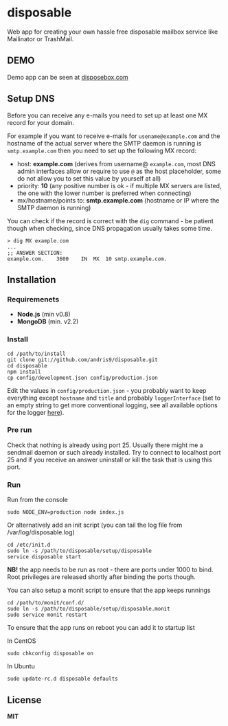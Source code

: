 # disposable

Web app for creating your own hassle free disposable mailbox service like Mailinator or TrashMail.

## DEMO

Demo app can be seen at [disposebox.com](http://disposebox.com)

## Setup DNS

Before you can receive any e-mails you need to set up at least one MX record for your domain.

For example if you want to receive e-mails for `usename@example.com` and the hostname of the actual server where the SMTP daemon is running is `smtp.example.com` then you need to set up the following MX record:

  * host: **example.com** (derives from username@ `example.com`, most DNS admin interfaces allow or require to use `@` as the host placeholder, some do not allow you to set this value by yourself at all)
  * priority: **10** (any positive number is ok - if multiple MX servers are listed, the one with the lower number is preferred when connecting)
  * mx/hostname/points to: **smtp.example.com** (hostname or IP where the SMTP daemon is running)

You can check if the record is correct with the `dig` command - be patient though when checking, since DNS propagation usually takes some time.

    > dig MX example.com
    ...
    ;; ANSWER SECTION:
    example.com.    3600    IN  MX  10 smtp.example.com.

## Installation

### Requiremenets

  * **Node.js** (min v0.8)
  * **MongoDB** (min. v2.2)

### Install

    cd /path/to/install
    git clone git://github.com/andris9/disposable.git
    cd disposable
    npm install
    cp config/development.json config/production.json

Edit the values in `config/production.json` - you probably want to keep everything except `hostname` and `title` and probably `loggerInterface` (set to an empty string to get more conventional logging, see all available options for the logger [here](http://www.senchalabs.org/connect/logger.html)).

### Pre run

Check that nothing is already using port 25. Usually there might me a sendmail daemon or such already installed. Try to connect to localhost port 25 and if you receive an answer uninstall or kill the task that is using this port.

### Run

Run from the console

    sudo NODE_ENV=production node index.js

Or alternatively add an init script (you can tail the log file from /var/log/disposable.log)

    cd /etc/init.d
    sudo ln -s /path/to/disposable/setup/disposable
    service disposable start

**NB!** the app needs to be run as root - there are ports under 1000 to bind. Root privileges are released shortly after binding the ports though.

You can also setup a monit script to ensure that the app keeps runnings

    cd /path/to/monit/conf.d/
    sudo ln -s /path/to/disposable/setup/disposable.monit
    sudo service monit restart

To ensure that the app runs on reboot you can add it to startup list

In CentOS

    sudo chkconfig disposable on

In Ubuntu

    sudo update-rc.d disposable defaults

## License

**MIT**
